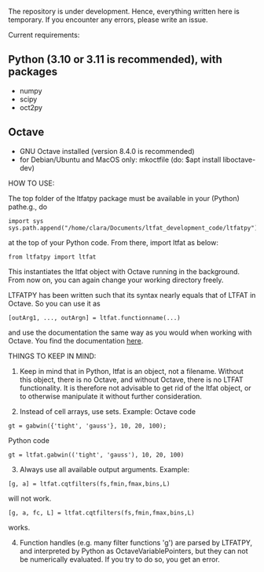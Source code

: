 The repository is under development. Hence, everything written here is temporary.
If you encounter any errors, please write an issue.

Current requirements:

Python (3.10 or 3.11 is recommended), with packages
------------------------
- numpy
- scipy
- oct2py

Octave
------------------------
- GNU Octave installed (version 8.4.0 is recommended)
- for Debian/Ubuntu and MacOS only: mkoctfile (do: $apt install liboctave-dev)


HOW TO USE:

The top folder of the ltfatpy package must be available in your (Python) pathe.g., do

```
import sys 
sys.path.append("/home/clara/Documents/ltfat_development_code/ltfatpy")
```

at the top of your Python code. From there, import ltfat as below:

```
from ltfatpy import ltfat
```
This instantiates the ltfat object with Octave running in the background. 
From now on, you can again change your working directory freely.

LTFATPY has been written such that its syntax nearly equals that of LTFAT in Octave.
So you can use it as
```
[outArg1, ..., outArgn] = ltfat.functionname(...)
```
and use the documentation the same way as you would when working with Octave. 
You find the documentation [here](ltfat.org/doc/).

THINGS TO KEEP IN MIND:
1. Keep in mind that in Python, ltfat is an object, not a filename.
Without this object, there is no Octave, and without Octave, there is no LTFAT functionality.
It is therefore not advisable to get rid of the ltfat object, or to otherwise manipulate it
without further consideration.

2. Instead of cell arrays, use sets.
Example: Octave code
```
gt = gabwin({'tight', 'gauss'}, 10, 20, 100);
```
Python code
```
gt = ltfat.gabwin(('tight', 'gauss'), 10, 20, 100)
```
3. Always use all available output arguments.
Example:
```
[g, a] = ltfat.cqtfilters(fs,fmin,fmax,bins,L)
```
will not work.
```
[g, a, fc, L] = ltfat.cqtfilters(fs,fmin,fmax,bins,L)
```
works.

4. Function handles (e.g. many filter functions 'g') are parsed by LTFATPY, and interpreted
by Python as OctaveVariablePointers, but they can not be numerically evaluated. If you try
to do so, you get an error.
